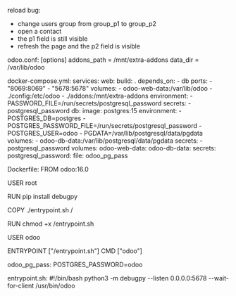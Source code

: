 reload bug:

- change users group from group_p1 to group_p2
- open a contact
- the p1 field is still visible
- refresh the page and the p2 field is visible

odoo.conf:
[options]
addons_path = /mnt/extra-addons
data_dir = /var/lib/odoo

docker-compose.yml:
services:
web:
build: .
depends_on: - db
ports: - "8069:8069" - "5678:5678"
volumes: - odoo-web-data:/var/lib/odoo - ./config:/etc/odoo - ./addons:/mnt/extra-addons
environment: - PASSWORD_FILE=/run/secrets/postgresql_password
secrets: - postgresql_password
db:
image: postgres:15
environment: - POSTGRES_DB=postgres - POSTGRES_PASSWORD_FILE=/run/secrets/postgresql_password - POSTGRES_USER=odoo - PGDATA=/var/lib/postgresql/data/pgdata
volumes: - odoo-db-data:/var/lib/postgresql/data/pgdata
secrets: - postgresql_password
volumes:
odoo-web-data:
odoo-db-data:
secrets:
postgresql_password:
file: odoo_pg_pass

Dockerfile:
FROM odoo:16.0

USER root

RUN pip install debugpy

COPY ./entrypoint.sh /

RUN chmod +x /entrypoint.sh

USER odoo

ENTRYPOINT ["/entrypoint.sh"]
CMD ["odoo"]

odoo_pg_pass:
POSTGRES_PASSWORD=odoo

entrypoint.sh:
#!/bin/bash
python3 -m debugpy --listen 0.0.0.0:5678 --wait-for-client /usr/bin/odoo
